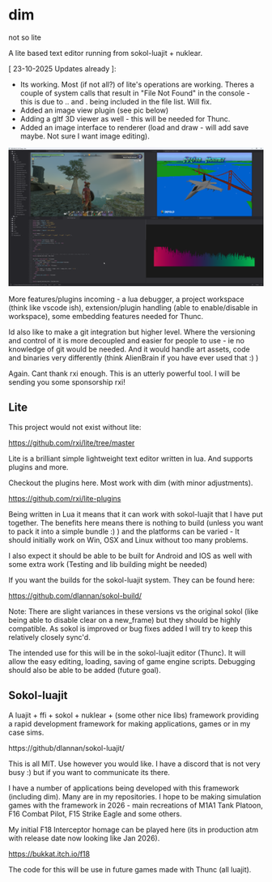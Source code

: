 # dim
not so lite 

A lite based text editor running from sokol-luajit + nuklear.

[ 23-10-2025 Updates already ]:

- Its working. Most (if not all?) of lite's operations are working. Theres a couple of system calls that result in "File Not Found" in the console - this is due to .. and . being included in the file list. Will fix. 
- Added an image view plugin (see pic below)
- Adding a gltf 3D viewer as well - this will be needed for Thunc.
- Added an image interface to renderer (load and draw - will add save maybe. Not sure I want image editing). 

<img src="media/2025-10-23_13-58.png">

More features/plugins incoming - a lua debugger, a project workspace (think like vscode ish), extension/plugin handling (able to enable/disable in workspace), some embedding features needed for Thunc.

Id also like to make a git integration but higher level. Where the versioning and control of it is more decoupled and easier for people to use - ie no knowledge of git would be needed. And it would handle art assets, code and binaries very differently (think AlienBrain if you have ever used that :) )

Again. Cant thank rxi enough. This is an utterly powerful tool. I will be sending you some sponsorship rxi!

## Lite

This project would not exist without lite:

https://github.com/rxi/lite/tree/master

Lite is a brilliant simple lightweight text editor written in lua. And supports plugins and more.

Checkout the plugins here. Most work with dim (with minor adjustments).

https://github.com/rxi/lite-plugins

Being written in Lua it means that it can work with sokol-luajit that I have put together. The benefits here means there is nothing to build (unless you want to pack it into a simple bundle :) ) and the platforms can be varied - It should initially work on Win, OSX and Linux without too many problems.

I also expect it should be able to be built for Android and IOS as well with some extra work (Testing and lib building might be needed)

If you want the builds for the sokol-luajit system. They can be found here:

https://github.com/dlannan/sokol-build/

Note: There are slight variances in these versions vs the original sokol (like being able to disable clear on a new_frame) but they should be highly compatible. As sokol is improved or bug fixes added I will try to keep this relatively closely sync'd.

The intended use for this will be in the sokol-luajit editor (Thunc). It will allow the easy editing, loading, saving of game engine scripts. Debugging should also be able to be added (future goal).

## Sokol-luajit 

A luajit + ffi + sokol + nuklear + (some other nice libs) framework providing a rapid development framework for making applications, games or in my case sims.

https://github/dlannan/sokol-luajit/

This is all MIT. Use however you would like. I have a discord that is not very busy :) but if you want to communicate its there.

I have a number of applications being developed with this framework (including dim). Many are in my repositories. I hope to be making simulation games with the framework in 2026 - main recreations of M1A1 Tank Platoon, F16 Combat Pilot, F15 Strike Eagle and some others. 

My initial F18 Interceptor homage can be played here (its in production atm with release date now looking like Jan 2026).

https://bukkat.itch.io/f18

The code for this will be use in future games made with Thunc (all luajit).